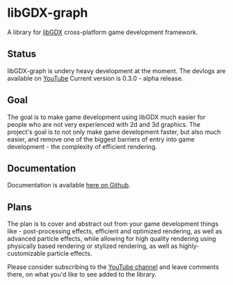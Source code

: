 # libGDX-graph
A library for [libGDX](https://libgdx.badlogicgames.com/ "libGDX") cross-platform game development framework.
## Status
libGDX-graph is undery heavy development at the moment. The devlogs are available on [YouTube](https://www.youtube.com/playlist?list=PLqpawGIg6Qj5CvjOaCbB536z862XhjPQi)
Current version is 0.3.0 - alpha release.
## Goal
The goal is to make game development using libGDX much easier for people who are not very experienced with 2d and 3d graphics. The project's goal is to not only
make game development faster, but also much easier, and remove one of the biggest barriers of entry into game development - the complexity of efficient rendering.
## Documentation
Documentation is available [here on Github](https://github.com/MarcinSc/libgdx-graph/wiki).
## Plans
The plan is to cover and abstract out from your game development things like - post-processing effects, efficient and optimized rendering, as well as advanced
particle effects, while allowing for high quality rendering using physically based rendering or stylized rendering, as well as highly-customizable particle effects.

Please consider subscribing to the [YouTube channel](https://www.youtube.com/channel/UCzbGLy819RyOkKb_kmV2kCA) and leave comments there, on what you'd like to see added
to the library.
